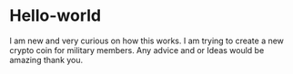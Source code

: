 # Hello-world
I am new and very curious on how this works.
I am trying to create a new crypto coin for military members. Any advice and or Ideas would be amazing thank you.

